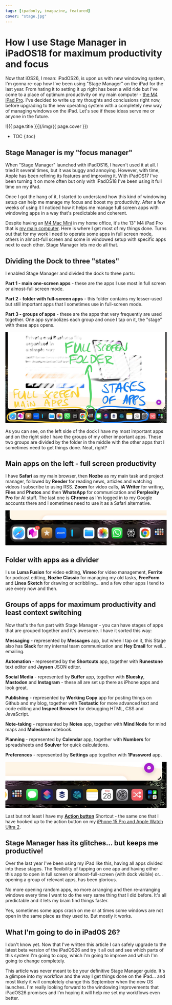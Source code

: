```yaml
---
tags: [ipadonly, imagazine, featured]
cover: "stage.jpg"
---
```


# How I use Stage Manager in iPadOS18 for maximum productivity and focus

Now that iOS26, I mean: iPadOS26, is upon us with new windowing system, I'm gonna re-cap how I've been using "Stage Manager" on the iPad for the last year. From hating it to setting it up right has been a wild ride but I've come to a place of optimum productivity on my main computer - [the M4 iPad Pro](/ipadm4). I've decided to write up my thoughts and conclusions right now, before upgrading to the new operating system with a completely new way of managing windows on the iPad. Let's see if these ideas serve me or anyone in the future.

<!--More-->

![{{ page.title }}](/img/{{ page.cover }})

* TOC
{:toc}

## Stage Manager is my "focus manager"

When "Stage Manager" launched with iPadOS16, I haven't used it at all. I tried it several times, but it was buggy and annoying. However, with time, Apple has been refining its features and improving it. With iPadOS17 I've been turning it on more often but only with iPadOS18 I've been using it full time on my iPad.

Once I got the hang of it, I started to understand how this kind of windowing setup can help me manage my focus and boost my productivity. After a few weeks of using it I noticed how it helps me manage full screen apps with windowing apps in a way that's predictable and coherent.

Despite having an [M4 Mac Mini](/2tb) in my home office, it's the 13" M4 iPad Pro that is [my main computer](/ipadp). Here is where I get most of my things done. Turns out that for my work I need to operate some apps in full screen mode, others in almost-full screen and some in windowed setup with specific apps next to each other. Stage Manager lets me do all that.

## Dividing the Dock to three "states"

I enabled Stage Manager and divided the dock to three parts:

**Part 1 - main one-screen apps** - these are the apps I use most in full screen or almost-full screen mode.

**Part 2 - folder with full-screen apps** - this folder contains my lesser-used but still important apps that I sometimes use in full-screen mode.

**Part 3 - groups of apps** - these are the apps that very frequently are used together. One app symbolizes each group and once I tap on it, the "stage" with these apps opens.

![{{ page.title }} divide](/img/stage-divide.jpg)

As you can see, on the left side of the dock I have my most important apps and on the right side I have the groups of my other important apps. These two groups are divided by the folder in the middle with the other apps that I sometimes need to get things done. Neat, right?

## Main apps on the left - full screen productivity

I have **Safari** as my main browser, then **Nozbe** as my main task and project manager, followed by **Reeder** for reading news, articles and watching videos I subscribe to using RSS. **Zoom** for video calls, **iA Writer** for writing, **Files** and **Photos** and then **WhatsApp** for communication and **Perplexity Pro** for AI stuff. The last one is **Chrome** as I'm logged in to my Google accounts there and I sometimes need to use it as a Safari alternative.

![{{ page.title }} left](/img/stage-left.jpg)

## Folder with apps as a divider

I use **Luma Fusion** for video editing, **Vimeo** for video management, **Ferrite** for podcast editing, **Nozbe Classic** for managing my old tasks, **FreeForm** and **Linea Sketch** for drawing or scribbling… and a few other apps I tend to use every now and then.

## Groups of apps for maximum productivity and least context switching

Now that's the fun part with Stage Manager - you can have stages of apps that are grouped together and it's awesome. I have it sorted this way:

**Messaging** - represented by **Messages** app, but when I tap on it, this Stage also has **Slack** for my internal team communication and **Hey Email** for well… emailing.

**Automation** - represented by the **Shortcuts** app, together with **Runestone** text editor and **Jayson** JSON editor.

**Social Media** - represented by **Buffer** app, together with **Bluesky**, **Mastodon** and **Instagram** - these all are set up there as iPhone apps and look great.

**Publishing** - represented by **Working Copy** app for posting things on Github and my blog, together with **Textastic** for more advanced text and code editing and **Inspect Browser** for debugging HTML, CSS and JavaScript.

**Note-taking** - represented by **Notes** app, together with **Mind Node** for mind maps and **Moleskine** notebook.

**Planning** - represented by **Calendar** app, together with **Numbers** for spreadsheets and **Soulver** for quick calculations.

**Preferences** - represented by **Settings** app together with **1Password** app.

![{{ page.title }} right](/img/stage-right.jpg)

Last but not least I have my **[Action button](/action)** Shortcut - the same one that I have hooked up to the action button on my [iPhone 15 Pro and Apple Watch Ultra 2](/iphone15ultra/).

## Stage Manager has its glitches… but keeps me productive!

Over the last year I've been using my iPad like this, having all apps divided into these stages. The flexibility of tapping on one app and having either this app to open in full screen or almost-full-screen (with dock visible) or… opening a group of relevant apps, has been glorious.

No more opening random apps, no more arranging and then re-arranging windows every time I want to do the very same thing that I did before. It's all predictable and it lets my brain find things faster.

Yes, sometimes some apps crash on me or at times some windows are not open in the same place as they used to. But mostly it works.

## What I'm going to do in iPadOS 26?

I don't know yet. Now that I've written this article I can safely upgrade to the latest beta version of the iPadOS26 and try it all out and see which parts of this system I'm going to copy, which I'm going to improve and which I'm going to change completely.

This article was never meant to be your definitive Stage Manager guide. It's a glimpse into my workflow and the way I get things done on the iPad… and most likely it will completely change this September when the new OS launches. I'm really looking forward to the windowing improvements that iPadOS26 promises and I'm hoping it will help me set my workflows even better.




[n]: https://michael.gratis/nozbe
[np]: https://michael.gratis/nozbepersonal